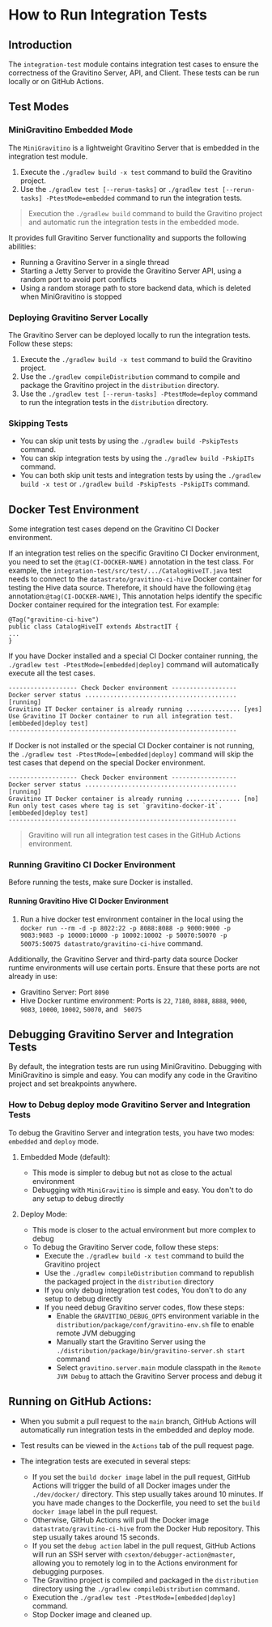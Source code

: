<!--
  Copyright 2023 Datastrato.
  This software is licensed under the Apache License version 2.
-->
# How to Run Integration Tests

## Introduction
The `integration-test` module contains integration test cases to ensure the correctness of the 
Gravitino Server, API, and Client. These tests can be run locally or on GitHub Actions.

## Test Modes

### MiniGravitino Embedded Mode
The `MiniGravitino` is a lightweight Gravitino Server that is embedded in the integration test module.
1. Execute the `./gradlew build -x test` command to build the Gravitino project.
2. Use the `./gradlew test [--rerun-tasks]` or `./gradlew test [--rerun-tasks] -PtestMode=embedded` command to run the integration tests.
> Execution the `./gradlew build` command to build the Gravitino project and automatic run the integration tests in the embedded mode.

It provides full Gravitino Server functionality and supports the following abilities:
- Running a Gravitino Server in a single thread
- Starting a Jetty Server to provide the Gravitino Server API, using a random port to avoid port conflicts
- Using a random storage path to store backend data, which is deleted when MiniGravitino is stopped

### Deploying Gravitino Server Locally
The Gravitino Server can be deployed locally to run the integration tests. Follow these steps:

1. Execute the `./gradlew build -x test` command to build the Gravitino project.
2. Use the `./gradlew compileDistribution` command to compile and package the Gravitino project in the `distribution` directory.
3. Use the `./gradlew test [--rerun-tasks] -PtestMode=deploy` command to run the integration tests in the `distribution` directory.

### Skipping Tests
+ You can skip unit tests by using the `./gradlew build -PskipTests` command.
+ You can skip integration tests by using the `./gradlew build -PskipITs` command.
+ You can both skip unit tests and integration tests by using the `./gradlew build -x test` or `./gradlew build -PskipTests -PskipITs` command.

## Docker Test Environment
Some integration test cases depend on the Gravitino CI Docker environment.

If an integration test relies on the specific Gravitino CI Docker environment,
you need to set the `@tag(CI-DOCKER-NAME)` annotation in the test class.
For example, the `integration-test/src/test/.../CatalogHiveIT.java` test needs to connect to
the `datastrato/gravitino-ci-hive` Docker container for testing the Hive data source.
Therefore, it should have the following `@tag` annotation:`@tag(CI-DOCKER-NAME)`, This annotation
helps identify the specific Docker container required for the integration test.
For example:
```
@Tag("gravitino-ci-hive")
public class CatalogHiveIT extends AbstractIT {
...
}
```

If you have Docker installed and a special CI Docker container running, the `./gradlew test -PtestMode=[embedded|deploy]`
command will automatically execute all the test cases.
```
------------------- Check Docker environment ------------------
Docker server status .......................................... [running]
Gravitino IT Docker container is already running ............... [yes]
Use Gravitino IT Docker container to run all integration test.   [embbeded|deploy test]
---------------------------------------------------------------
```

If Docker is not installed or the special CI Docker container is not running, the `./gradlew test -PtestMode=[embedded|deploy]`
command will skip the test cases that depend on the special Docker environment.
```
------------------- Check Docker environment ------------------
Docker server status .......................................... [running]
Gravitino IT Docker container is already running ............... [no]
Run only test cases where tag is set `gravitino-docker-it`.      [embbeded|deploy test]
---------------------------------------------------------------
```
> Gravitino will run all integration test cases in the GitHub Actions environment.

### Running Gravitino CI Docker Environment
Before running the tests, make sure Docker is installed.

#### Running Gravitino Hive CI Docker Environment
1. Run a hive docker test environment container in the local using the `docker run --rm -d -p 8022:22 -p 8088:8088 -p 9000:9000 -p 9083:9083 -p 10000:10000 -p 10002:10002 -p 50070:50070 -p 50075:50075 datastrato/gravitino-ci-hive` command.

Additionally, the Gravitino Server and third-party data source Docker runtime environments will use certain ports. Ensure that these ports are not already in use:
- Gravitino Server: Port `8090`
- Hive Docker runtime environment: Ports is `22`, `7180`, `8088`, `8888`, `9000`, `9083`, `10000`, `10002`, `50070`, and ` 50075`

## Debugging Gravitino Server and Integration Tests
By default, the integration tests are run using MiniGravitino. 
Debugging with MiniGravitino is simple and easy. You can modify any code in the Gravitino project and set breakpoints anywhere.

### How to Debug deploy mode Gravitino Server and Integration Tests

To debug the Gravitino Server and integration tests, you have two modes: `embedded` and `deploy` mode.

1. Embedded Mode (default):
    - This mode is simpler to debug but not as close to the actual environment
    - Debugging with `MiniGravitino` is simple and easy. You don't to do any setup to debug directly

2. Deploy Mode:
    - This mode is closer to the actual environment but more complex to debug
    - To debug the Gravitino Server code, follow these steps:
        - Execute the `./gradlew build -x test` command to build the Gravitino project
        - Use the `./gradlew compileDistribution` command to republish the packaged project in the `distribution` directory
        - If you only debug integration test codes, You don't to do any setup to debug directly
        - If you need debug Gravitino server codes, flow these steps:
            - Enable the `GRAVITINO_DEBUG_OPTS` environment variable in the `distribution/package/conf/gravitino-env.sh` file to enable remote JVM debugging
            - Manually start the Gravitino Server using the `./distribution/package/bin/gravitino-server.sh start` command
            - Select `gravitino.server.main` module classpath in the `Remote JVM Debug` to attach the Gravitino Server process and debug it

## Running on GitHub Actions:

- When you submit a pull request to the `main` branch, GitHub Actions will automatically run integration tests in the embedded and deploy mode.
- Test results can be viewed in the `Actions` tab of the pull request page.
- The integration tests are executed in several steps:

  + If you set the `build docker image` label in the pull request, GitHub Actions will trigger the build of all Docker 
    images under the `./dev/docker/` directory. This step usually takes around 10 minutes. If you have made changes to the Dockerfile, 
    you need to set the `build docker image` label in the pull request.
  + Otherwise, GitHub Actions will pull the Docker image `datastrato/gravitino-ci-hive` from the Docker Hub repository. This step usually takes around 15 seconds.
  + If you set the `debug action` label in the pull request, GitHub Actions will run an SSH server with 
    `csexton/debugger-action@master`, allowing you to remotely log in to the Actions environment for debugging purposes.
  + The Gravitino project is compiled and packaged in the `distribution` directory using the `./gradlew compileDistribution` command.
  + Execution the `./gradlew test -PtestMode=[embedded|deploy]` command.
  + Stop Docker image and cleaned up.
